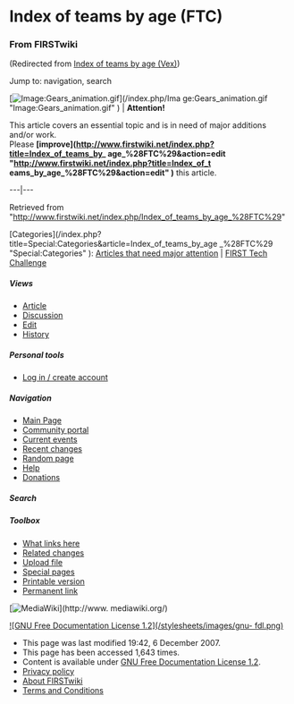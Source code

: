 # Index of teams by age (FTC)

### From FIRSTwiki

(Redirected from [Index of teams by age
(Vex)](/index.php?title=Index_of_teams_by_age_%28Vex%29&redirect=no "Index of
teams by age \(Vex\)" ))

Jump to: navigation, search

[![Image:Gears_animation.gif](/media/1/14/Gears_animation.gif)](/index.php/Ima
ge:Gears_animation.gif "Image:Gears_animation.gif" ) |  **Attention!**  

This article covers an essential topic and is in need of major additions
and/or work.  
Please **[improve](http://www.firstwiki.net/index.php?title=Index_of_teams_by_
age_%28FTC%29&action=edit "http://www.firstwiki.net/index.php?title=Index_of_t
eams_by_age_%28FTC%29&action=edit" )** this article.  
  
---|---  
  
Retrieved from
"<http://www.firstwiki.net/index.php/Index_of_teams_by_age_%28FTC%29>"

[Categories](/index.php?title=Special:Categories&article=Index_of_teams_by_age
_%28FTC%29 "Special:Categories" ): [Articles that need major
attention](/index.php/Category:Articles_that_need_major_attention
"Category:Articles that need major attention" ) | [FIRST Tech
Challenge](/index.php/Category:FIRST_Tech_Challenge "Category:FIRST Tech
Challenge" )

##### Views

  * [Article](/index.php/Index_of_teams_by_age_%28FTC%29)
  * [Discussion](/index.php?title=Talk:Index_of_teams_by_age_%28FTC%29&action=edit)
  * [Edit](/index.php?title=Index_of_teams_by_age_%28FTC%29&action=edit)
  * [History](/index.php?title=Index_of_teams_by_age_%28FTC%29&action=history)

##### Personal tools

  * [Log in / create account](/index.php?title=Special:Userlogin&returnto=Index_of_teams_by_age_\(FTC\))

[](/index.php/Main_Page "Main Page" )

##### Navigation

  * [Main Page](/index.php/Main_Page)
  * [Community portal](/index.php/FIRSTwiki:Community_portal)
  * [Current events](/index.php/Current_events)
  * [Recent changes](/index.php/Special:Recentchanges)
  * [Random page](/index.php/Special:Random)
  * [Help](/index.php/Help:Contents)
  * [Donations](/index.php/FIRSTwiki:Site_support)

##### Search



##### Toolbox

  * [What links here](/index.php/Special:Whatlinkshere/Index_of_teams_by_age_%28FTC%29)
  * [Related changes](/index.php/Special:Recentchangeslinked/Index_of_teams_by_age_%28FTC%29)
  * [Upload file](/index.php/Special:Upload)
  * [Special pages](/index.php/Special:Specialpages)
  * [Printable version](/index.php?title=Index_of_teams_by_age_%28FTC%29&printable=yes)
  * [Permanent link](/index.php?title=Index_of_teams_by_age_%28FTC%29&oldid=64645)

[![MediaWiki](/skins/common/images/poweredby_mediawiki_88x31.png)](http://www.
mediawiki.org/)

[![GNU Free Documentation License 1.2](/stylesheets/images/gnu-
fdl.png)](http://www.gnu.org/copyleft/fdl.html)

  * This page was last modified 19:42, 6 December 2007.
  * This page has been accessed 1,643 times.
  * Content is available under [GNU Free Documentation License 1.2](http://www.gnu.org/copyleft/fdl.html "http://www.gnu.org/copyleft/fdl.html" ).
  * [Privacy policy](/index.php/FIRSTwiki:Privacy_policy "FIRSTwiki:Privacy policy" )
  * [About FIRSTwiki](/index.php/FIRSTwiki:About "FIRSTwiki:About" )
  * [Terms and Conditions](/index.php/FIRSTwiki:Terms_and_conditions "FIRSTwiki:Terms and conditions" )

